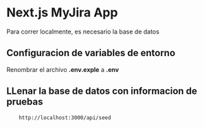 # Next.js MyJira App

Para correr localmente, es necesario la base de datos


## Configuracion de variables de entorno

Renombrar el archivo __.env.exple__ a __.env__

## LLenar la base de datos con informacion de pruebas

```
    http://localhost:3000/api/seed
``` 
